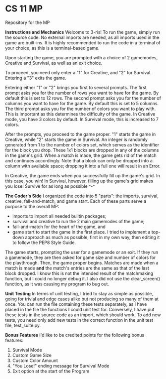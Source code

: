 # CS 11 MP
 Repository for the MP

**Instructions and Mechanics**
Welcome to 3-ris!
To run the game, simply run the source code. No external imports are needed, as all imports used in the game are built-ins.
It is highly recommended to run the code in a terminal of your choice, as this is a terminal-based game.

Upon starting the game, you are prompted with a choice of 2 gamemodes, Creative and Survival, as well as an exit choice.

To proceed, you need only enter a "1" for Creative, and "2" for Survival. Entering a "3" exits the game.

Entering either "1" or "2" brings you first to several prompts.
The first prompt asks you for the number of rows you want to have for the game. By default this is set to 12 rows.
The second prompt asks you for the number of columns you want to have for the game. By default this is set to 5 columns.
The third prompt asks you for the number of colors you want to play with. This is important as this determines the difficulty of the game.
In Creative mode, you have 3 colors by default. In Survival mode, this is increased to 7 colors.

After the prompts, you proceed to the game proper. "1" starts the game in Creative, while "2" starts the game in Survival.
An integer is randomly generated from 1 to the number of colors set, which serves as the identifier for the block you drop.
These 1x1 blocks are dropped in any of the columns in the game's grid.
When a match is made, the game gets rid of the match and continues accordingly.
Note that a block can only be dropped into a column with available space; dropping it into a full one will result in an Error.

In Creative, the game ends when you successfully fill up the game's grid. In this case, you win!
In Survival, however, filling up the game's grid makes you lose! Survive for as long as possible ^-^

**The Coder's Side**
I organized the code into 5 "parts": the imports, survival, creative, fall-and-match, and game start.
Each of these parts serve a purpose to the overall MP:
- imports to import all needed builtin packages;
- survival and creative to run the 2 main gamemodes of the game;
- fall-and-match for the heart of the game, and
- game start to start the game in the first place.
I tried to implement a top-down approach as much as possible, first in my own way, then editing it to follow the PEP8 Style Guide.

The game starts, prompting the user for a gamemode or an exit. If they run a gamemode, they are then asked for game size and number of colors for the playthrough.
Then, the game proper begins. Matches are made when a match is made **and** the match's entries are the same as that of the last block dropped.
I know this is not the intended result of the matchmaking function, but I could no longer debug it.
I also did not use the clear_screen() function, as it was causing my program to bug out.

**Unit Testing**
In terms of unit testing, I tried to stay as simple as possible, going for trivial and edge cases alike but not producing so many of them at once.
You can run the file containing these tests separately, as I have placed in the file the functions I could unit test for.
Conversely, I have put these tests in the source code as an import, which should work.
To add new tests, you need only add new tests in the correct function in the unit test file, test_suite.py.

**Bonus Features**
I'd like to be credited points for the following bonus features:
1. Survival Mode
2. Custom Game Size
3. Custom Color Amount
4. "You Lose!" ending message for Survival Mode
5. Exit option at the start of the Program
